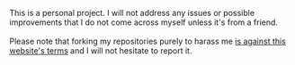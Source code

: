 This is a personal project. I will not address any issues or possible improvements that I do not come across myself unless it's from a friend.<br>
<br>
Please note that forking my repositories purely to harass me [is against this website's terms](https://docs.github.com/en/site-policy/acceptable-use-policies/github-bullying-and-harassment) and I will not hesitate to report it.<br>
